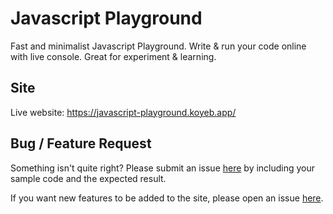 # Javascript Playground

Fast and minimalist Javascript Playground. Write & run your code online with live console. Great for experiment & learning.

## Site

Live website: https://javascript-playground.koyeb.app/

## Bug / Feature Request

Something isn't quite right? Please submit an issue [here](https://github.com/abednego-s/javascript-playground/issues/new) by including your sample code and the expected result.

If you want new features to be added to the site, please open an issue [here](https://github.com/abednego-s/javascript-playground/issues/new).
